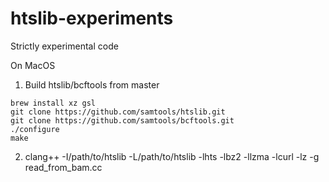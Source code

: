 # htslib-experiments
Strictly experimental code

On MacOS

1. Build htslib/bcftools from master
```
brew install xz gsl
git clone https://github.com/samtools/htslib.git
git clone https://github.com/samtools/bcftools.git
./configure
make
```

2. clang++ -I/path/to/htslib -L/path/to/htslib -lhts -lbz2 -llzma -lcurl -lz -g read_from_bam.cc

